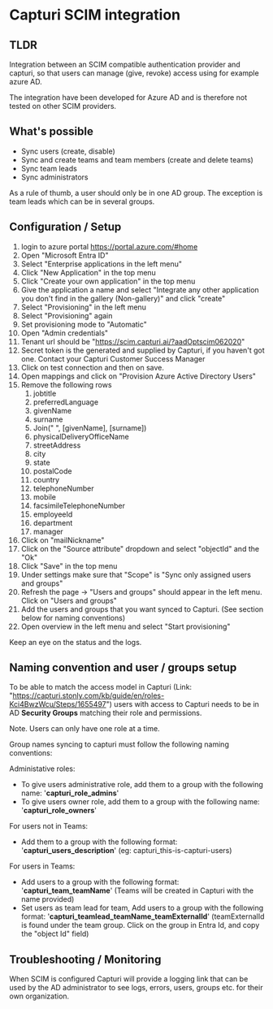 # Capturi SCIM integration

## TLDR 

Integration between an SCIM compatible authentication provider and capturi, so that users can manage (give, revoke) 
access using for example azure AD. 

The integration have been developed for Azure AD and is therefore not tested on other SCIM providers.


## What's possible

* Sync users (create, disable)
* Sync and create teams and team members (create and delete teams)
* Sync team leads
* Sync administrators

As a rule of thumb, a user should only be in one AD group. The exception is team leads which can be in several groups.

## Configuration / Setup

1. login to azure portal https://portal.azure.com/#home
2. Open "Microsoft Entra ID"
3. Select "Enterprise applications in the left menu"
4. Click "New Application" in the top menu
5. Click "Create your own application" in the top menu
6. Give the application a name and select "Integrate any other application you don't find in the gallery (Non-gallery)" and click "create"
7. Select "Provisioning" in the left menu
8. Select "Provisioning" again
9. Set provisioning mode to "Automatic"
10. Open "Admin credentials"
11. Tenant url should be "https://scim.capturi.ai/?aadOptscim062020"
12. Secret token is the generated and supplied by Capturi, if you haven't got one. Contact your Capturi Customer Success Manager
13. Click on test connection and then on save.
14. Open mappings and click on "Provision Azure Active Directory Users"
15. Remove the following rows
    1. jobtitle
    2. preferredLanguage
    3. givenName
    4. surname
    5. Join(" ", [givenName], [surname])
    6. physicalDeliveryOfficeName
    7. streetAddress
    8. city
    9. state
    10. postalCode
    11. country
    12. telephoneNumber
    13. mobile
    14. facsimileTelephoneNumber
    15. employeeId
    16. department
    17. manager
16. Click on "mailNickname"
17. Click on the "Source attribute" dropdown and select "objectId" and the "Ok"
18. Click "Save" in the top menu
19. Under settings make sure that "Scope" is "Sync only assigned users and groups"
20. Refresh the page -> "Users and groups" should appear in the left menu. Click on "Users and groups"
21. Add the users and groups that you want synced to Capturi. (See section below for naming conventions)
22. Open overview in the left menu and select "Start provisioning"


Keep an eye on the status and the logs.

## Naming convention and user / groups setup

To be able to match the access model in Capturi (Link: "https://capturi.stonly.com/kb/guide/en/roles-Kci4BwzWcu/Steps/1655497") users with access to Capturi needs to be in AD **Security Groups** matching their role and permissions.

Note. Users can only have one role at a time.

Group names syncing to capturi must follow the following naming conventions:

Administative roles:

* To give users administrative role, add them to a group with the following name: '**capturi_role_admins**'  
* To give users owner role, add them to a group with the following name: '**capturi_role_owners**'  

For users not in Teams:

* Add them to a group with the following format: '**capturi_users_description**' (eg: capturi_this-is-capturi-users)

For users in Teams:

* Add users to a group with the following format: '**capturi_team_teamName**' (Teams will be created in Capturi with the name provided)
* Set users as team lead for team,  Add users to a group with the following format: '**capturi_teamlead_teamName_teamExternalId**' (teamExternalId is found under the team group. Click on the group in Entra Id, and copy the "object Id" field)

 

## Troubleshooting / Monitoring

When SCIM is configured Capturi will provide a logging link that can be used by the AD administrator to see logs, errors, users, groups etc. for their own organization.

